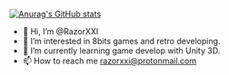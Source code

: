 [![Anurag's GitHub stats](https://github-readme-stats.vercel.app/api?username=RazorXXI&count_private=true&show_icons=true&theme=radical)](https://github.com/anuraghazra/github-readme-stats)

- 👋 Hi, I’m @RazorXXI
- 👀 I’m interested in 8bits games and retro developing.
- 🌱 I’m currently learning game develop with Unity 3D.
- 📫 How to reach me razorxxi@protonmail.com

<!---
RazorXXI/RazorXXI is a ✨ special ✨ repository because its `README.md` (this file) appears on your GitHub profile.
You can click the Preview link to take a look at your changes.
--->
